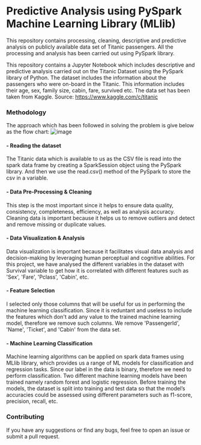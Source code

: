 # Predictive Analysis using PySpark Machine Learning Library (MLlib)

This repository contains processing, cleaning, descriptive and predictive analysis on publicly available data set of Titanic passengers. All the processing and analysis has been carried out using PySpark library.

This repository contains a Jupyter Notebook which includes descriptive and predictive analysis carried out on the Titanic Dataset using the PySpark library of Python. The dataset includes the information about the passengers who were on-board in the Titanic. This information includes their age, sex, family size, cabin, fare, survived etc. The data set has been taken from Kaggle. Source: https://www.kaggle.com/c/titanic

### Methodology
The approach which has been followed in solving the problem is give below as the flow chart:
![image](https://user-images.githubusercontent.com/70509472/235535226-0aeceac9-d32e-4f31-acd1-ca825c648560.png)

#### - Reading the dataset
The Titanic data which is available to us as the CSV file is read into the spark data frame by creating a SparkSession object using the PySpark library. And then we use the read.csv() method of the PySpark to store the csv in a variable.

#### - Data Pre-Processing & Cleaning
This step is the most important since it helps to ensure data quality, consistency, completeness, efficiency, as well as analysis accuracy. Cleaning data is important because it helps us to remove outliers and detect and remove missing or duplicate values.

#### - Data Visualization & Analysis
Data visualization is important because it facilitates visual data analysis and decision-making by leveraging human perceptual and cognitive abilities. For this project, we have analysed the different variables in the dataset with Survival variable to get how it is correlated with different features such as 'Sex', 'Fare', 'Pclass', 'Cabin', etc.

#### - Feature Selection
I selected only those columns that will be useful for us in performing the machine learning classification. Since it is reduntant and useless to include the features which don't add any value to the trained machine learning model, therefore we remove such columns. We remove 'PassengerId', 'Name', 'Ticket', and 'Cabin' from the data set.

#### - Machine Learning Classification
Machine learning algorithms can be applied on spark data frames using MLlib library, which provides us a range of ML models for classification and regression tasks. Since our label in the data is binary, therefore we need to perform classification. Two different machine learning models have been trained namely random forest and logistic regression. Before training the models, the dataset is split into training and test data so that the model’s accuracies could be assessed using different parameters such as f1-score, precision, recall, etc. 

### Contributing

If you have any suggestions or find any bugs, feel free to open an issue or submit a pull request.

